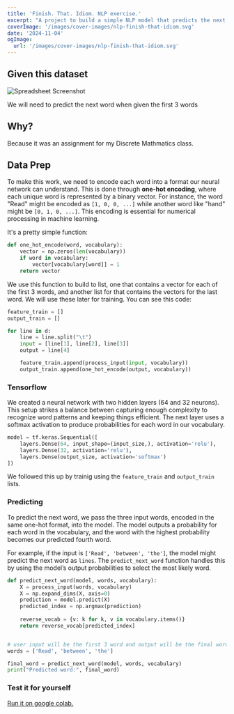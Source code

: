 ```yaml
---
title: 'Finish. That. Idiom. NLP exercise.'
excerpt: "A project to build a simple NLP model that predicts the next word in an idiom, based on first three words."
coverImage: '/images/cover-images/nlp-finish-that-idiom.svg'
date: '2024-11-04'
ogImage:
  url: '/images/cover-images/nlp-finish-that-idiom.svg'
---
```


## Given this dataset
![Spreadsheet Screenshot](/images/nlp-finish-that-idiom/dataset.png)

We will need to predict the next word when given the first 3 words

## Why?
Because it was an assignment for my Discrete Mathmatics class.

## Data Prep
To make this work, we need to encode each word into a format our neural network can understand. This is done through **one-hot encoding**, where each unique word is represented by a binary vector. For instance, the word "Read" might be encoded as `[1, 0, 0, ...]` while another word like "hand" might be `[0, 1, 0, ...]`. This encoding is essential for numerical processing in machine learning.

It's a pretty simple function:
```Python
def one_hot_encode(word, vocabulary):
    vector = np.zeros(len(vocabulary))
    if word in vocabulary:
        vector[vocabulary[word]] = 1
    return vector
```

We use this function to build to list, one that contains a vector for each of the first 3 words, and another list for that contains the vectors for the last word. We will use these later for training. You can see this code:
```Python
feature_train = []
output_train = []

for line in d:
    line = line.split("\t")
    input = [line[1], line[2], line[3]]
    output = line[4]

    feature_train.append(process_input(input, vocabulary))
    output_train.append(one_hot_encode(output, vocabulary))
```

### Tensorflow
We created a neural network with two hidden layers (64 and 32 neurons). This setup strikes a balance between capturing enough complexity to recognize word patterns and keeping things efficient. The next layer uses a softmax activation to produce probabilities for each word in our vocabulary.
```Python
model = tf.keras.Sequential([
    layers.Dense(64, input_shape=(input_size,), activation='relu'),
    layers.Dense(32, activation='relu'),
    layers.Dense(output_size, activation='softmax')
])
```
We followed this up by trainig using the `feature_train` and `output_train` lists.

### Predicting
To predict the next word, we pass the three input words, encoded in the same one-hot format, into the model. The model outputs a probability for each word in the vocabulary, and the word with the highest probability becomes our predicted fourth word.

For example, if the input is `['Read', 'between', 'the']`, the model might predict the next word as `lines`. The `predict_next_word` function handles this by using the model’s output probabilities to select the most likely word.

```Python
def predict_next_word(model, words, vocabulary):
    X = process_input(words, vocabulary)
    X = np.expand_dims(X, axis=0)
    prediction = model.predict(X)
    predicted_index = np.argmax(prediction)
    
    reverse_vocab = {v: k for k, v in vocabulary.items()}
    return reverse_vocab[predicted_index]


# user input will be the first 3 word and output will be the final word
words = ['Read', 'between', 'the']

final_word = predict_next_word(model, words, vocabulary)
print("Predicted word:", final_word)
```

### Test it for yourself
[Run it on google colab.](https://colab.research.google.com/drive/1D4G9rW7bhmwP-wqwTlKnqHVsIfEcVfyW?usp=sharing)